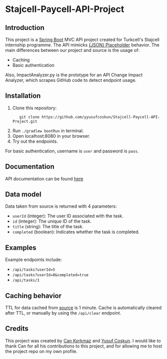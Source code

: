 # Stajcell-Paycell-API-Project
## Introduction
This project is a [Spring Boot](https://spring.io/) MVC API project created for Turkcell's Stajcell internship programme. The API mimicks [{JSON} Placeholder](https://jsonplaceholder.typicode.com/todos) behavior. The main differences between our project and source is the usage of:
- Caching
- Basic authentication

Also, ImpactAnalyzer.py is the prototype for an API Change Impact Analyzer, which scrapes GitHub code to detect endpoint usage.

## Installation

1. Clone this repository:
   ```shell
      git clone https://github.com/yyusufcoskun/Stajcell-Paycell-API-Project.git
   
2. Run ```./gradlew bootRun``` in terminal.
3. Open localhost:8080 in your browser.
4. Try out the endpoints.

For basic authentication, username is ```user``` and password is ```pass```.

## Documentation
API documentation can be found [here](https://stajcell-api-project.readme.io/reference)

## Data model
Data taken from source is returned with 4 parameters:
- ```userId``` (integer): The user ID associated with the task.
- ```id``` (integer): The unique ID of the task.
- ```title``` (string): The title of the task.
-  ```completed``` (boolean): Indicates whether the task is completed.

## Examples
Example endpoints include:

- ```/api/tasks?userId=5```
- ```/api/tasks?userId=8&completed=true```
- ```/api/tasks/1```

## Caching behavior
TTL for data cached from [source](https://jsonplaceholder.typicode.com/todos) is 1 minute. Cache is automatically cleared after TTL, or manually by using the ```/api/clear``` endpoint.

## Credits
This project was created by [Can Korkmaz](https://github.com/cankorkmazz) and [Yusuf Coşkun](https://github.com/yyusufcoskun). I would like to thank Can for all his contributions to this project, and for allowing me to host the project repo on my own profile.

